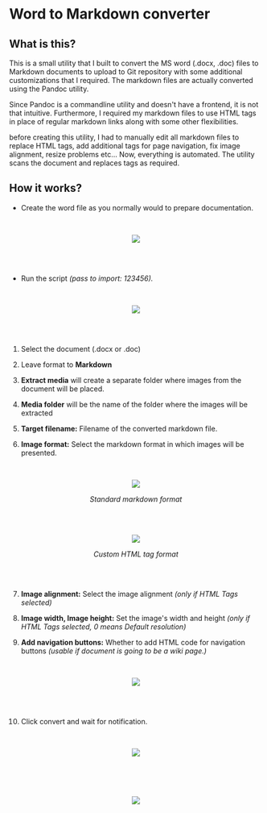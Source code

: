 ﻿
# Word to Markdown converter

## What is this?

This is a small utility that I built to convert the MS word (.docx,
.doc) files to Markdown documents to upload to Git repository with some
additional customizations that I required. The markdown files are
actually converted using the Pandoc utility.

Since Pandoc is a commandline utility and doesn't have a frontend, it is
not that intuitive. Furthermore, I required my markdown files to use
HTML tags in place of regular markdown links along with some other
flexibilities.

before creating this utility, I had to manually edit all markdown files
to replace HTML tags, add additional tags for page navigation, fix image
alignment, resize problems etc... Now, everything is automated. The
utility scans the document and replaces tags as required.

## How it works?

-   Create the word file as you normally would to prepare documentation.

<br/>

<p align="Center">
  <img src="https://raw.githubusercontent.com/wiki/CuriousLad1000/Robot-Process-Automation/images/caf93aea1331d6c3ec934a417912385f4fa9fd2a.png">
</p>

<br/>
<br/>

-   Run the script *(pass to import: 123456).*


<br/>

<p align="Center">
  <img src="https://raw.githubusercontent.com/wiki/CuriousLad1000/Robot-Process-Automation/images/23c0bcd40bd3680a3e17ad9602f1672713bbfdca.png">
</p>

<br/>
<br/>

1.  Select the document (.docx or .doc)

2.  Leave format to **Markdown**

3.  **Extract media** will create a separate folder where images from
    the document will be placed.

4.  **Media folder** will be the name of the folder where the images
    will be extracted

5.  **Target filename:** Filename of the converted markdown file.

6.  **Image format:** Select the markdown format in which images will be
    presented.


<br/>

<p align="Center">
  <img src="https://raw.githubusercontent.com/wiki/CuriousLad1000/Robot-Process-Automation/images/356fd088a83d5faec54d436573981754782b7282.png">
</p>

<p align="Center"><i> Standard markdown format </i></p>

<br/>
<br/>

<p align="Center">
  <img src="https://raw.githubusercontent.com/wiki/CuriousLad1000/Robot-Process-Automation/images/f278c6701164adfd22e6d4599fc2208fda27e86c.png">
</p>

<p align="Center"><i> Custom HTML tag format </i></p>

<br/>
<br/>




7.  **Image alignment:** Select the image alignment *(only if HTML Tags
    selected)*

8.  **Image width, Image height:** Set the image's width and height
    *(only if HTML Tags selected, 0 means Default resolution)*

9.  **Add navigation buttons:** Whether to add HTML code for navigation
    buttons *(usable if document is going to be a wiki page.)*


<br/>

<p align="Center">
  <img src="https://raw.githubusercontent.com/wiki/CuriousLad1000/Robot-Process-Automation/images/a420c465b514eb3077ec5e1760b1a7c87e2f7de2.png">
</p>

<br/>
<br/>

10. Click convert and wait for notification.


<br/>

<p align="Center">
  <img src="https://raw.githubusercontent.com/wiki/CuriousLad1000/Robot-Process-Automation/images/010642e6cfe8e8b6ce0f539f5efe098f91af2dd0.png">
</p>

<br/>
<br/>


<br/>

<p align="Center">
  <img src="https://raw.githubusercontent.com/wiki/CuriousLad1000/Robot-Process-Automation/images/9f7e9a2b570b681db1eeade6f7281a0afeb877b9.png">
</p>

<br/>
<br/>

